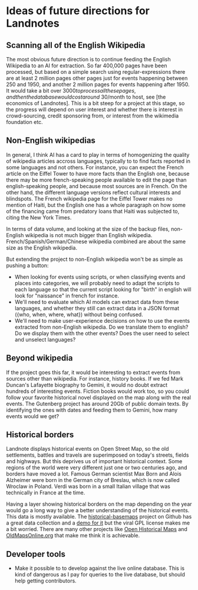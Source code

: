 # Ideas of future directions for Landnotes

## Scanning all of the English Wikipedia

The most obvious future direction is to continue feeding the English Wikipedia to an AI for extraction. So far 400,000 pages have been processed, but based on a simple search using regular-expressions there are at least 2 million pages other pages just for events happening between 250 and 1950, and another 2 million pages for events happening after 1950. It would take a bit over $3000 to process all these pages, and then the database would cost around ~30$/month to host, see [the economics of Landnotes]. This is a bit steep for a project at this stage, so the progress will depend on user interest and whether there is interest in crowd-sourcing, credit sponsoring from, or interest from the wikimedia foundation etc.

## Non-English wikipedias

In general, I think AI has a card to play in terms of homogenizing the quality of wikipedia articles accross languages, typically to to find facts reported in some languages and not others. For instance, you can expect the French article on the Eiffel Tower to have more facts than the English one, because there may be more french-speaking people available to edit the page than english-speaking people, and because most sources are in French. On the other hand, the different language versions reflect cultural interests and blindspots. The French wikipedia page for the Eiffel Tower makes no mention of Haiti, but the English one has a whole paragraph on how some of the financing came from predatory loans that Haiti was subjected to, citing the New York Times.

In terms of data volume, and looking at the size of the backup files, non-English wikipedia is not much bigger than English wikipedia. French/Spanish/German/Chinese wikipedia combined are about the same size as the English wikipedia.

But extending the project to non-English wikipedia won't be as simple as pushing a button:

- When looking for events using scripts, or when classifying events and places into categories, we will probably need to adapt the scripts to each language so that the current script looking for "birth" in english will look for "naissance" in french for instance.
- We'll need to evaluate which AI models can extract data from these languages, and whether they still can extract data in a JSON format ({who, when, where, what}) without being confused.
- We'll need to make user-experience decisions on how to use the events extracted from non-English wikipedia. Do we translate them to english? Do we display them with the other events? Does the user need to select and unselect languages?

## Beyond wikipedia

If the project goes this far, it would be interesting to extract events from sources other than wikipedia. For instance, history books. If we fed Mark Duncan's Lafayette biography to Gemini, it would no doubt extract hundreds of interesting events. Fiction books would work too, so you could follow your favorite historical novel displayed on the map along with the real events. The Gutenberg project has around 20Gb of public domain texts. By identifying the ones with dates and feeding them to Gemini, how many events would we get?

## Historical borders

Landnote displays historical events on Open Street Map, so the old settlements, battles and travels are superimposed on today's streets, fields and highways. But this deprives us of important historical context. Some regions of the world were very different just one or two centuries ago, and borders have moved a lot. Famous German scientist Max Born and Alois Alzheimer were born in the German city of Breslau, which is now called Wroclaw in Poland. Verdi was born in a small Italian village that was technically in France at the time.

Having a layer showing historical borders on the map depending on the year would go a long way to give a better understanding of the historical events. This data is mostly available. The [historical-basemaps](https://github.com/aourednik/historical-basemaps?tab=readme-ov-file) project on Github has a great data collection and a [demo for it](https://historicborders.app/?lng=6.4513466&lat=39.3328695&zoom=4.1297515&year=1492) but the viral GPL license makes me a bit worried. There are many other projects like [Open Historical Maps](https://openhistoricalmaps.org/) and [OldMapsOnline.org](https://oldmapsonline.org/) that make me think it is achievable.

## Developer tools

- Make it possible to to develop against the live online database. This is kind of dangerous as I pay for queries to the live database, but should help getting contributors.
